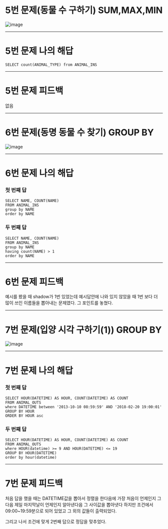 # 5번 문제(동물 수 구하기) SUM,MAX,MIN
![image](https://user-images.githubusercontent.com/97568475/191645853-71113379-2469-4bef-a318-bce3a36f4dd5.png)

* * *
# 5번 문제 나의 해답
```
SELECT count(ANIMAL_TYPE) from ANIMAL_INS
```

* * *
# 5번 문제 피드백
없음

* * *
# 6번 문제(동명 동물 수 찾기) GROUP BY
![image](https://user-images.githubusercontent.com/97568475/191646072-04822639-f208-4bb5-a246-3b7491c6082b.png)

* * *
# 6번 문제 나의 해답
### 첫 번째 답
```
SELECT NAME, COUNT(NAME)
FROM ANIMAL_INS
group by NAME
order by NAME
```

### 두 번째 답
```
SELECT NAME, COUNT(NAME)
FROM ANIMAL_INS
group by NAME
having count(NAME) > 1
order by NAME
```

* * *
# 6번 문제 피드백
예시를 봤을 때 shadow가 1번 있었는데 예시답안에 나와 있지 않았을 때 1번 보다 더 많이 쓰인 이름들을 뽑아내는 문제였다.
그 포인트를 놓쳤다.

* * *
# 7번 문제(입양 시각 구하기(1)) GROUP BY
![image](https://user-images.githubusercontent.com/97568475/191646542-ebdf68c4-1166-4161-8807-31d2099657ad.png)

* * *
# 7번 문제 나의 해답
### 첫 번째 답
```
SELECT HOUR(DATETIME) AS HOUR, COUNT(DATETIME) AS COUNT
FROM ANIMAL_OUTS
where DATETIME between '2013-10-10 08:59:59' AND '2018-02-20 19:00:01'
GROUP BY HOUR
ORDER BY HOUR asc
```

### 두 번째 답
```
SELECT HOUR(DATETIME) AS HOUR, COUNT(DATETIME) AS COUNT
FROM ANIMAL_OUTS
where HOUR(datetime) >= 9 AND HOUR(DATETIME) <= 19
GROUP BY HOUR(DATETIME)
order by hour(datetime)
```

* * *
# 7번 문제 피드백
처음 답을 했을 때는 DATETIME값을 뽑아서 정렬을 한다음에 가장 처음이 언제인지 그다음 제일 마지막날이 언제인지 알아낸다음 그 사이값을 뽑아냇다
하지만 조건에서 09:00~19:59분으로 되어 있었고 그 외의 값들이 출력되었다.

그리고 나서 조건에 맞게 2번째 답으로 정답을 맞추었다.
